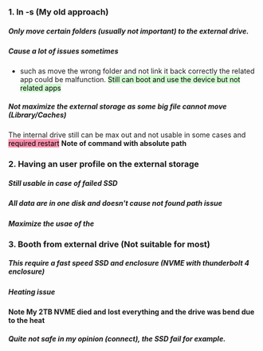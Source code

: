 ### 1. ln -s (My old approach)
##### Only move certain folders (usually not important) to the external drive.
##### Cause a lot of issues sometimes
+ such as move the wrong folder and not link it back correctly the related app could be malfunction. <mark style="background: #BBFABBA6;">Still can boot and use the device but not related apps</mark>
##### Not maximize the external storage as some big file cannot move (Library/Caches)
The internal drive still can be max out and not usable in some cases and <mark style="background: #FF5582A6;">required restart</mark>
**Note of command with absolute path**

### 2. Having an user profile on the external storage
##### Still usable in case of failed SSD
##### All data are in one disk and doesn't cause not found path issue

##### Maximize the usae of the 
### 3. Booth from external drive (Not suitable for most)
##### This require a fast speed SSD and enclosure (NVME with thunderbolt 4 enclosure) 

#####  Heating issue
**Note My 2TB NVME died and lost everything and the drive was bend due to the heat**
##### Quite not safe in my opinion (connect), the SSD fail for example.

